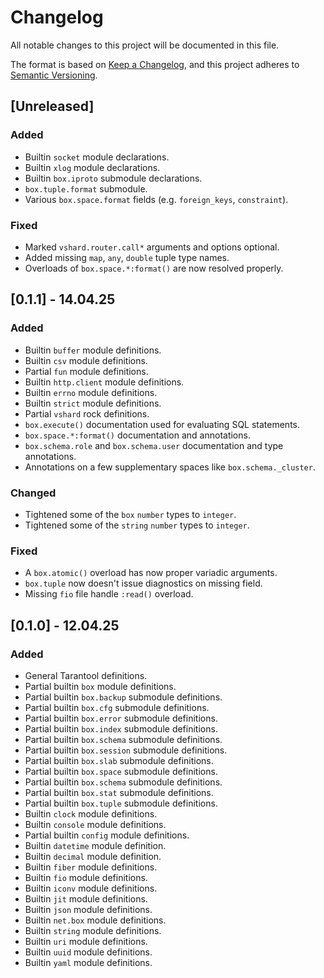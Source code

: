 # Changelog

All notable changes to this project will be documented in this file.

The format is based on [Keep a Changelog](https://keepachangelog.com/en/1.1.0/),
and this project adheres to [Semantic Versioning](https://semver.org/spec/v2.0.0.html).

## [Unreleased]

### Added

* Builtin `socket` module declarations.
* Builtin `xlog` module declarations.
* Builtin `box.iproto` submodule declarations.
* `box.tuple.format` submodule.
* Various `box.space.format` fields (e.g. `foreign_keys`, `constraint`).

### Fixed

* Marked `vshard.router.call*` arguments and options optional.
* Added missing `map`, `any`, `double` tuple type names.
* Overloads of `box.space.*:format()` are now resolved properly.

## [0.1.1] - 14.04.25

### Added

* Builtin `buffer` module definitions.
* Builtin `csv` module definitions.
* Partial `fun` module definitions.
* Builtin `http.client` module definitions.
* Builtin `errno` module definitions.
* Builtin `strict` module definitions.
* Partial `vshard` rock definitions.
* `box.execute()` documentation used for evaluating SQL statements.
* `box.space.*:format()` documentation and annotations.
* `box.schema.role` and `box.schema.user` documentation and type annotations.
* Annotations on a few supplementary spaces like `box.schema._cluster`.

### Changed

* Tightened some of the `box` `number` types to `integer`.
* Tightened some of the `string` `number` types to `integer`.

### Fixed

* A `box.atomic()` overload has now proper variadic arguments.
* `box.tuple` now doesn't issue diagnostics on missing field.
* Missing `fio` file handle `:read()` overload.

## [0.1.0] - 12.04.25

### Added

* General Tarantool definitions.
* Partial builtin `box` module definitions.
* Partial builtin `box.backup` submodule definitions.
* Partial builtin `box.cfg` submodule definitions.
* Partial builtin `box.error` submodule definitions.
* Partial builtin `box.index` submodule definitions.
* Partial builtin `box.schema` submodule definitions.
* Partial builtin `box.session` submodule definitions.
* Partial builtin `box.slab` submodule definitions.
* Partial builtin `box.space` submodule definitions.
* Partial builtin `box.schema` submodule definitions.
* Partial builtin `box.stat` submodule definitions.
* Partial builtin `box.tuple` submodule definitions.
* Builtin `clock` module definitions.
* Builtin `console` module definitions.
* Partial builtin `config` module definitions.
* Builtin `datetime` module definition.
* Builtin `decimal` module definition.
* Builtin `fiber` module definitions.
* Builtin `fio` module definitions.
* Builtin `iconv` module definitions.
* Builtin `jit` module definitions.
* Builtin `json` module definitions.
* Builtin `net.box` module definitions.
* Builtin `string` module definitions.
* Builtin `uri` module definitions.
* Builtin `uuid` module definitions.
* Builtin `yaml` module definitions.
